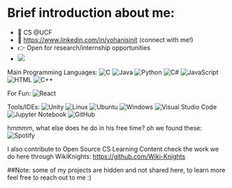# Brief introduction about me:

- 🖤 CS @UCF
- :link: https://www.linkedin.com/in/yohanisinit (connect with me!)
- :point_right: Open for research/internship opportunities
- ![](https://komarev.com/ghpvc/?username=YHmaiti&color=orange)

Main Programming Languages:
![C](https://img.shields.io/badge/-C-8abf49?style=flat&logo=c&logoColor=white)
![Java](https://img.shields.io/badge/-Java-ae54ff?style=flat&logo=Java&logoColor=white)
![Python](https://img.shields.io/badge/-Python-ff4db8?style=flat&logo=python&logoColor=white)
![C#](https://img.shields.io/badge/c%23-%23239120.svg?style=flat&logo=c-sharp&logoColor=white)
![JavaScript](https://img.shields.io/badge/-Javascript-ff4d66?style=flat&logo=node.js&logoColor=white)
![HTML](https://img.shields.io/badge/-HTML-4eaff2?style=flat&logo=HTML5&logoColor=white)
![C++](https://img.shields.io/badge/c++-%2300599C.svg?style=flat&logo=c%2B%2B&logoColor=white)

For Fun:
![React](https://img.shields.io/badge/react-%2320232a.svg?style=flat&logo=react&logoColor=%2361DAFB)

Tools/IDEs:
![Unity](https://img.shields.io/badge/unity-%23000000.svg?style=flat&logo=unity&logoColor=white)
![Linux](https://img.shields.io/badge/Linux-FCC624?style=flat&logo=linux&logoColor=black)
![Ubuntu](https://img.shields.io/badge/-Ubuntu-orange?style=flat&logo=ubuntu&logoColor=white)
![Windows](https://img.shields.io/badge/Windows-0078D6?style=flat&logo=windows&logoColor=white)
![Visual Studio Code](https://img.shields.io/badge/-VS_Code-ae54ff?style=flat&logo=visualstudiocode&logoColor=white)
![Jupyter Notebook](https://img.shields.io/badge/jupyter-%23FA0F00.svg?style=flat&logo=jupyter&logoColor=white)
![GitHub](https://img.shields.io/badge/github-%23121011.svg?style=flate&logo=github&logoColor=white)

hmmmm, what else does he do in his free time? oh we found these:
![Spotify](https://img.shields.io/badge/-Music-8abf49?style=flat&logo=spotify&logoColor=white)

I also contribute to Open Source CS Learning Content check the work we do here through WikiKnights: https://github.com/Wiki-Knights 

##Note: 
some of my projects are hidden and not shared here, to learn more feel free to reach out to me :) 

<!---<div width="100%" align="center">
  <img  src="http://github-profile-summary-cards.vercel.app/api/cards/profile-details?username=YHmaiti&theme=transparent"/>
</div> 
---!>

